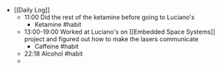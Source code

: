- [[Daily Log]]
	- 11:00 Did the rest of the ketamine before going to Luciano's
		- Ketamine #habit
	- 13:00-19:00 Worked at Luciano's on [[Embedded Space Systems]] project and figured out how to make the lasers communicate
		- Caffeine #habit
	- 22:18 Alcohol #habit
	-
